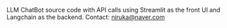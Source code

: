 LLM ChatBot source code with API calls using Streamlit as the front UI and Langchain as the backend.
Contact: niruka@naver.com
